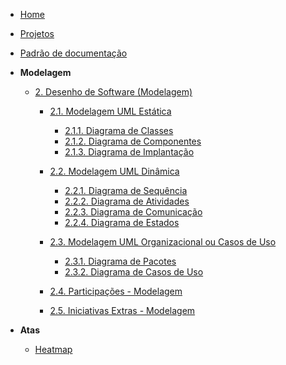 <!-- docs/_sidebar.md -->

- [Home](README.md)
- [Projetos](/Projeto/Projeto.md)
- [Padrão de documentação](/Projeto/Padrao.md)

- **Modelagem**

  - [2. Desenho de Software (Modelagem)](/Modelagem/2.Modelagem.md)

    - [2.1. Modelagem UML Estática](/Modelagem/2.1.ModelagemEstatica.md)
      - [2.1.1. Diagrama de Classes](/Modelagem/2.1.1.DiagramaDeClasses.md)
      - [2.1.2. Diagrama de Componentes](/Modelagem/2.1.2.DiagramaDeComponentes.md)
      - [2.1.3. Diagrama de Implantação](/Modelagem/2.1.3.DiagramaDeImplantacao.md)
    - [2.2. Modelagem UML Dinâmica](/Modelagem/2.2.ModelagemDinamica.md)
      - [2.2.1. Diagrama de Sequência](/Modelagem/2.2.1.DiagramaDeSequencia.md)
      - [2.2.2. Diagrama de Atividades](/Modelagem/2.2.2.DiagramaDeAtividades.md)
      - [2.2.3. Diagrama de Comunicação](/Modelagem/2.2.3.DiagramaDeComunicacao.md)
      - [2.2.4. Diagrama de Estados](/Modelagem/2.2.4.DiagramaDeEstados.md)
    - [2.3. Modelagem UML Organizacional ou Casos de Uso](/Modelagem/2.3.ModelagemOrganizacionalCasosDeUso.md)

      - [2.3.1. Diagrama de Pacotes](/Modelagem/2.3.1.DiagramaDePacotes.md)
      - [2.3.2. Diagrama de Casos de Uso](/Modelagem/2.3.2.DiagramaDeCasosDeUso.md)

    - [2.4. Participações - Modelagem](/Modelagem/2.4.ParticipacoesModelagem.md)
    - [2.5. Iniciativas Extras - Modelagem](/Modelagem/2.5.IniciativasExtras.md)

- **Atas**
  - [Heatmap](/Atas/Heatmap.md)
